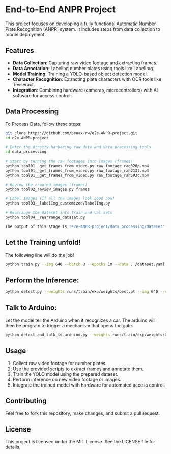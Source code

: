 # End-to-End ANPR Project
This project focuses on developing a fully functional Automatic Number Plate Recognition (ANPR) system. It includes steps from data collection to model deployment.

## Features
- **Data Collection**: Capturing raw video footage and extracting frames.
- **Data Annotation**: Labeling number plates using tools like LabelImg.
- **Model Training**: Training a YOLO-based object detection model.
- **Character Recognition**: Extracting plate characters with OCR tools like Tesseract.
- **Integration**: Combining hardware (cameras, microcontrollers) with AI software for access control.

## Data Processing
To Process Data, follow these steps:
```bash
git clone https://github.com/benax-rw/e2e-ANPR-project.git
cd e2e-ANPR-project

# Enter the directy harboring raw data and data processing tools
cd data_processing

# Start by turning the raw footages into images (frames)
python tool01__get_frames_from_video.py raw_footage_rag320p.mp4
python tool01__get_frames_from_video.py raw_footage_rah213t.mp4
python tool01__get_frames_from_video.py raw_footage_rah593c.mp4

# Review the created images (frames)
python tool02_review_images.py frames

# Label Images (if all the images look good now)
python tool03__labelImg_customized/labelImg.py

# Rearrange the dataset into Train and Val sets
python tool04__rearrange_dataset.py

The output of this stage is "e2e-ANPR-project/data_processing/dataset"
```
## Let the Training unfold!
The following line will do the job!
```bash
python train.py --img 640 --batch 8 --epochs 10 --data ../dataset.yaml
```

## Perform the Inference: 
```bash
python detect.py --weights runs/train/exp/weights/best.pt --img 640 --conf 0.5 --source data/videos/test1.mp4
```
## Talk to Arduino:
Let the model tell the Arduino when it recognizes a car. The arduino will then be program to trigger a mechanism that opens the gate.
```bash
python detect_and_talk_to_arduino.py --weights runs/train/exp/weights/best.pt --img 640 --conf 0.5 --source data/videos/test1.mp4
```

## Usage
1. Collect raw video footage for number plates.
2. Use the provided scripts to extract frames and annotate them.
3. Train the YOLO model using the prepared dataset.
4. Perform inference on new video footage or images.
5. Integrate the trained model with hardware for automated access control.

## Contributing
Feel free to fork this repository, make changes, and submit a pull request.

## License
This project is licensed under the MIT License. See the LICENSE file for details.
